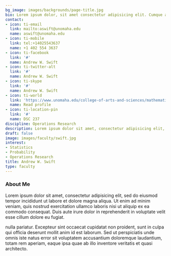 ```yaml
---
bg_image: images/backgrounds/page-title.jpg
bio: Lorem ipsum dolor, sit amet consectetur adipisicing elit. Cumque accusamus tenetur ea harum delectus ab consequatur excepturi, odit qui in quo quia voluptate nam optio, culpa aspernatur. Error placeat iusto officia voluptas quae.
contact:
- icon: ti-email
  link: mailto:aswift@unomaha.edu
  name: aswift@unomaha.edu
- icon: ti-mobile
  link: tel:+14025543637
  name: +1 402 554 3637
- icon: ti-facebook
  link: '#'
  name: Andrew W. Swift
- icon: ti-twitter-alt
  link: '#'
  name: Andrew W. Swift
- icon: ti-skype
  link: '#'
  name: Andrew W. Swift
- icon: ti-world
  link: 'https://www.unomaha.edu/college-of-arts-and-sciences/mathematics/about-us/directory/andrew-swift.php'
  name: Read profile
- icon: ti-location-pin
  link: '#'
  name: DSC 237
discipline: Operations Research
description: Lorem ipsum dolor sit amet, consectetur adipisicing elit, sed do eiusmod tempor incididunt ut labore. dolore magna aliqua. Ut enim ad minim veniam, quis nostrud.
draft: false
image: images/faculty/swift.jpg
interest:
- Statistics
- Probability
- Operations Research
title: Andrew W. Swift
type: faculty
---
```


### About Me

Lorem ipsum dolor sit amet, consectetur adipisicing elit, sed do eiusmod tempor incididunt ut
labore et dolore magna aliqua. Ut enim ad minim veniam, quis nostrud exercitation ullamco laboris nisi ut aliquip ex ea commodo consequat. Duis aute irure dolor in reprehenderit in voluptate velit esse cillum dolore eu fugiat.

nulla pariatur. Excepteur sint occaecat cupidatat non proident, sunt in culpa qui officia deserunt mollit
anim id est laborum. Sed ut perspiciatis unde omnis iste natus error sit voluptatem accusantium doloremque
laudantium, totam rem aperiam, eaque ipsa quae ab illo inventore veritatis et quasi architecto.
